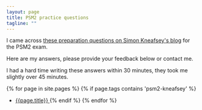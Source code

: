 ```yaml
---
layout: page
title: PSM2 practice questions
tagline: ""
---
```


I came across 
[these preparation questions on Simon Kneafsey's blog] 
for the PSM2 exam.

Here are my answers, please provide your feedback below or contact me.

I had a hard time writing these answers within 30 minutes,
they took me slightly over 45 minutes.

{% for page in site.pages %}
  {% if page.tags contains 'psm2-kneafsey' %}
 * [ {{page.title}} ]( {{BASE_PATH}}{{page.url}} )
  {% endif %}
{% endfor %}


 [these preparation questions on Simon Kneafsey's blog]: http://www.thescrummaster.co.uk/assessments/professional-scrum-master-ii-psm-ii-practice-assessment/
